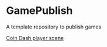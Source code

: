 # GamePublish
A template repository to publish games

[Coin Dash player scene](demo-games-inagle33/player_scene)
